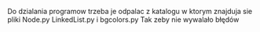 Do dzialania programow trzeba je odpalac z katalogu w ktorym znajduja sie pliki Node.py LinkedList.py i bgcolors.py
Tak zeby nie wywalało błędów